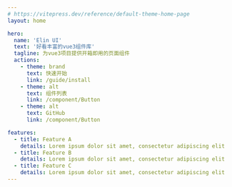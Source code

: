 ```yaml
---
# https://vitepress.dev/reference/default-theme-home-page
layout: home

hero:
  name: 'Elin UI'
  text: '好看丰富的vue3组件库'
  tagline: 为vue3项目提供开箱即用的页面组件
  actions:
    - theme: brand
      text: 快速开始
      link: /guide/install
    - theme: alt
      text: 组件列表
      link: /component/Button
    - theme: alt
      text: GitHub
      link: /component/Button

features:
  - title: Feature A
    details: Lorem ipsum dolor sit amet, consectetur adipiscing elit
  - title: Feature B
    details: Lorem ipsum dolor sit amet, consectetur adipiscing elit
  - title: Feature C
    details: Lorem ipsum dolor sit amet, consectetur adipiscing elit
---
```

